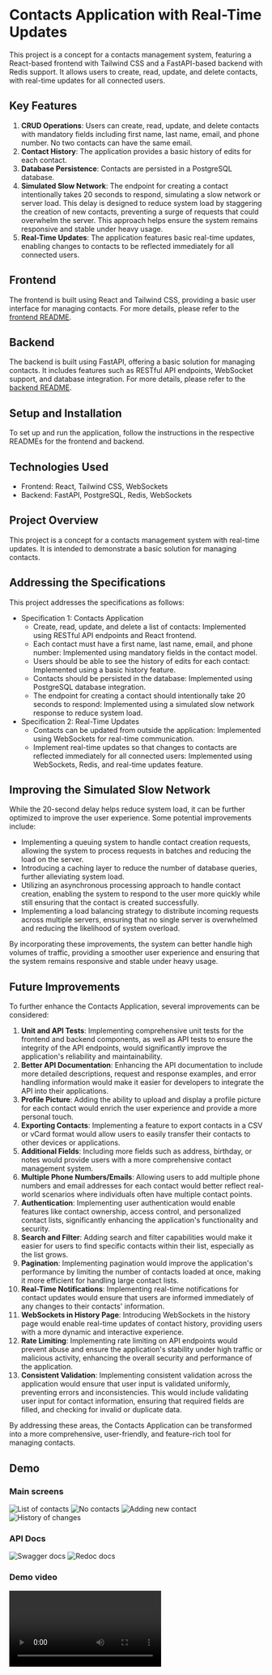 # Contacts Application with Real-Time Updates

This project is a concept for a contacts management system, featuring a React-based frontend with Tailwind CSS and a FastAPI-based backend with Redis support. It allows users to create, read, update, and delete contacts, with real-time updates for all connected users.

## Key Features

1. **CRUD Operations**: Users can create, read, update, and delete contacts with mandatory fields including first name, last name, email, and phone number. No two contacts can have the same email.
2. **Contact History**: The application provides a basic history of edits for each contact.
3. **Database Persistence**: Contacts are persisted in a PostgreSQL database.
4. **Simulated Slow Network**: The endpoint for creating a contact intentionally takes 20 seconds to respond, simulating a slow network or server load. This delay is designed to reduce system load by staggering the creation of new contacts, preventing a surge of requests that could overwhelm the server. This approach helps ensure the system remains responsive and stable under heavy usage.
5. **Real-Time Updates**: The application features basic real-time updates, enabling changes to contacts to be reflected immediately for all connected users.

## Frontend

The frontend is built using React and Tailwind CSS, providing a basic user interface for managing contacts. For more details, please refer to the [frontend README](contacts-app/README.md).

## Backend

The backend is built using FastAPI, offering a basic solution for managing contacts. It includes features such as RESTful API endpoints, WebSocket support, and database integration. For more details, please refer to the [backend README](contacts-backend/README.md).

## Setup and Installation

To set up and run the application, follow the instructions in the respective READMEs for the frontend and backend.

## Technologies Used

* Frontend: React, Tailwind CSS, WebSockets
* Backend: FastAPI, PostgreSQL, Redis, WebSockets

## Project Overview

This project is a concept for a contacts management system with real-time updates. It is intended to demonstrate a basic solution for managing contacts.

## Addressing the Specifications

This project addresses the specifications as follows:

* Specification 1: Contacts Application
	+ Create, read, update, and delete a list of contacts: Implemented using RESTful API endpoints and React frontend.
	+ Each contact must have a first name, last name, email, and phone number: Implemented using mandatory fields in the contact model.
	+ Users should be able to see the history of edits for each contact: Implemented using a basic history feature.
	+ Contacts should be persisted in the database: Implemented using PostgreSQL database integration.
	+ The endpoint for creating a contact should intentionally take 20 seconds to respond: Implemented using a simulated slow network response to reduce system load.
* Specification 2: Real-Time Updates
	+ Contacts can be updated from outside the application: Implemented using WebSockets for real-time communication.
	+ Implement real-time updates so that changes to contacts are reflected immediately for all connected users: Implemented using WebSockets, Redis, and real-time updates feature.

## Improving the Simulated Slow Network

While the 20-second delay helps reduce system load, it can be further optimized to improve the user experience. Some potential improvements include:

* Implementing a queuing system to handle contact creation requests, allowing the system to process requests in batches and reducing the load on the server.
* Introducing a caching layer to reduce the number of database queries, further alleviating system load.
* Utilizing an asynchronous processing approach to handle contact creation, enabling the system to respond to the user more quickly while still ensuring that the contact is created successfully.
* Implementing a load balancing strategy to distribute incoming requests across multiple servers, ensuring that no single server is overwhelmed and reducing the likelihood of system overload.

By incorporating these improvements, the system can better handle high volumes of traffic, providing a smoother user experience and ensuring that the system remains responsive and stable under heavy usage.


## Future Improvements

To further enhance the Contacts Application, several improvements can be considered:

1. **Unit and API Tests**: Implementing comprehensive unit tests for the frontend and backend components, as well as API tests to ensure the integrity of the API endpoints, would significantly improve the application's reliability and maintainability.
2. **Better API Documentation**: Enhancing the API documentation to include more detailed descriptions, request and response examples, and error handling information would make it easier for developers to integrate the API into their applications.
3. **Profile Picture**: Adding the ability to upload and display a profile picture for each contact would enrich the user experience and provide a more personal touch.
4. **Exporting Contacts**: Implementing a feature to export contacts in a CSV or vCard format would allow users to easily transfer their contacts to other devices or applications.
5. **Additional Fields**: Including more fields such as address, birthday, or notes would provide users with a more comprehensive contact management system.
6. **Multiple Phone Numbers/Emails**: Allowing users to add multiple phone numbers and email addresses for each contact would better reflect real-world scenarios where individuals often have multiple contact points.
7. **Authentication**: Implementing user authentication would enable features like contact ownership, access control, and personalized contact lists, significantly enhancing the application's functionality and security.
8. **Search and Filter**: Adding search and filter capabilities would make it easier for users to find specific contacts within their list, especially as the list grows.
9. **Pagination**: Implementing pagination would improve the application's performance by limiting the number of contacts loaded at once, making it more efficient for handling large contact lists.
10. **Real-Time Notifications**: Implementing real-time notifications for contact updates would ensure that users are informed immediately of any changes to their contacts' information.
11. **WebSockets in History Page**: Introducing WebSockets in the history page would enable real-time updates of contact history, providing users with a more dynamic and interactive experience.
12. **Rate Limiting**: Implementing rate limiting on API endpoints would prevent abuse and ensure the application's stability under high traffic or malicious activity, enhancing the overall security and performance of the application.
13. **Consistent Validation**: Implementing consistent validation across the application would ensure that user input is validated uniformly, preventing errors and inconsistencies. This would include validating user input for contact information, ensuring that required fields are filled, and checking for invalid or duplicate data.

By addressing these areas, the Contacts Application can be transformed into a more comprehensive, user-friendly, and feature-rich tool for managing contacts.


## Demo

### Main screens
![List of contacts](./demo/list.png?raw=true "List of Contacts")
![No contacts](./demo/no_contacts_page.png?raw=true "No contacts landing page")
![Adding new contact](./demo/add_new.png?raw=true "Adding new contact")
![History of changes](./demo/history.png?raw=true "History")


### API Docs
![Swagger docs](./demo/docs.png?raw=true "Swagger docs")
![Redoc docs](./demo/redoc.png?raw=true "Redoc docs")

### Demo video
![Demo video](./demo/demo.mov?raw=true "Demo")
